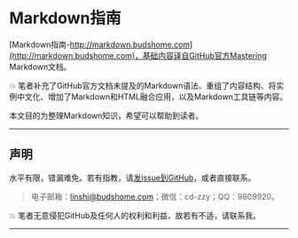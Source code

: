 # Markdown指南

[Markdown指南-http://markdown.budshome.com](http://markdown.budshome.com)，基础内容译自GitHub官方Mastering Markdown文档。

💥 笔者补充了GitHub官方文档未提及的Markdown语法、重组了内容结构、将实例中文化、增加了Markdown和HTML融合应用，以及Markdown工具链等内容。

本文目的为整理Markdown知识，希望可以帮助到读者。

------

## 声明

水平有限，错漏难免。若有指教，请[发issue到GitHub](https://github.com/zzy/markdown-guide)，或者直接联系。

> 电子邮箱：linshi@budshome.com；微信：cd-zzy；QQ：9809920。

💥 笔者无意侵犯GitHub及任何人的权利和利益，故若有不适，请联系我。

------
